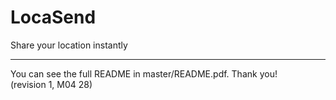 # LocaSend
Share your location instantly

-------

You can see the full README in master/README.pdf. Thank you!      
(revision 1, M04 28)
